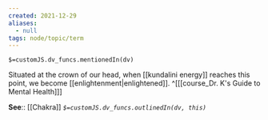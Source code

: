 ```yaml
---
created: 2021-12-29 
aliases:
  - null
tags: node/topic/term
---
```

`$=customJS.dv_funcs.mentionedIn(dv)`

Situated at the crown of our head, when [[kundalini energy]] reaches this point, we become [[enlightenment|enlightened]].
 ^[[[course_Dr. K's Guide to Mental Health]]]

**See**:: [[Chakra]]
*`$=customJS.dv_funcs.outlinedIn(dv, this)`*